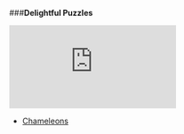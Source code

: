 ###**Delightful Puzzles**

![equation](http://latex.codecogs.com/gif.latex?1%2Bsin%28mc%5E2%29%0D%0A)

<script type="text/javascript" src="http://cdn.mathjax.org/mathjax/latest/MathJax.js?config=default">
(E=mc^2)，$$x_{1,2} = \frac{-b \pm \sqrt{b^2-4ac}}{2b}.$$
</script>

+ [Chameleons](https://github.com/phonism/Puzzles/blob/master/Delightful%20Puzzles/Chameleons.md)
